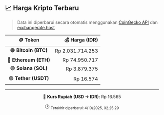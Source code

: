 

<!-- HARGA_KRIPTO -->
## 📈 Harga Kripto Terbaru

> Data ini diperbarui secara otomatis menggunakan [CoinGecko API](https://www.coingecko.com/) dan [exchangerate.host](https://exchangerate.host/)

<div align="center">

| 🪙 Token | 💰 Harga (IDR) |
|:------:|---------------:|
| 🟠 **Bitcoin (BTC)**   | Rp 2.031.714.253 |
| 🔵 **Ethereum (ETH)**  | Rp 74.950.717 |
| 🟣 **Solana (SOL)**    | Rp 3.879.375 |
| 🟢 **Tether (USDT)**   | Rp 16.574 |

---

💱 **Kurs Rupiah (USD → IDR)**: Rp 16.565

🕒 <sub>Terakhir diperbarui: 4/10/2025, 02.25.29</sub>

</div>
<!-- /HARGA_KRIPTO -->